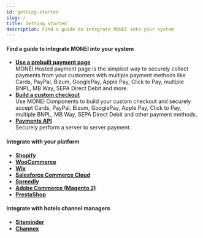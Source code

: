 ```yaml
---
id: getting-started
slug: /
title: Getting started
description: Find a guide to integrate MONEI into your system
---
```


#### Find a guide to integrate MONEI into your system

- **[Use a prebuilt payment page](integrations/use-prebuilt-payment-page.mdx)**  
  MONEI Hosted payment page is the simplest way to securely collect payments from your customers with multiple payment methods like Cards, PayPal, Bizum, GooglePay, Apple Pay, Click to Pay, multiple BNPL, MB Way, SEPA Direct Debit and more.
- **[Build a custom checkout](integrations/build-custom-checkout.mdx)**  
  Use MONEI Components to build your custom checkout and securely accept Cards, PayPal, Bizum, GooglePay, Apple Pay, Click to Pay, multiple BNPL, MB Way, SEPA Direct Debit and other payment methods.
- **[Payments API](/api/#tag/Payments)**  
  Securely perform a server to server payment.

#### Integrate with your platform

- **[Shopify](e-commerce/shopify/shopify-monei-payments)**
- **[WooCommerce](e-commerce/woocommerce.mdx)**
- **[Wix](e-commerce/wix.mdx)**
- **[Salesforce Commerce Cloud](e-commerce/salesforce.mdx)**
- **[Spreedly](https://docs.spreedly.com/payment-gateways/monei/)**
- **[Adobe Commerce (Magento 2)](e-commerce/adobe-commerce.mdx)**
- **[PrestaShop](e-commerce/prestashop.mdx)**

#### Integrate with hotels channel managers

- **[Siteminder](channel-tokenization)**
- **[Channex](channel-tokenization)**
